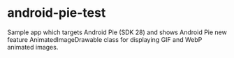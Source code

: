 # android-pie-test


Sample app which targets Android Pie (SDK 28) and shows Android Pie new feature AnimatedImageDrawable class for displaying GIF and WebP animated images. 

